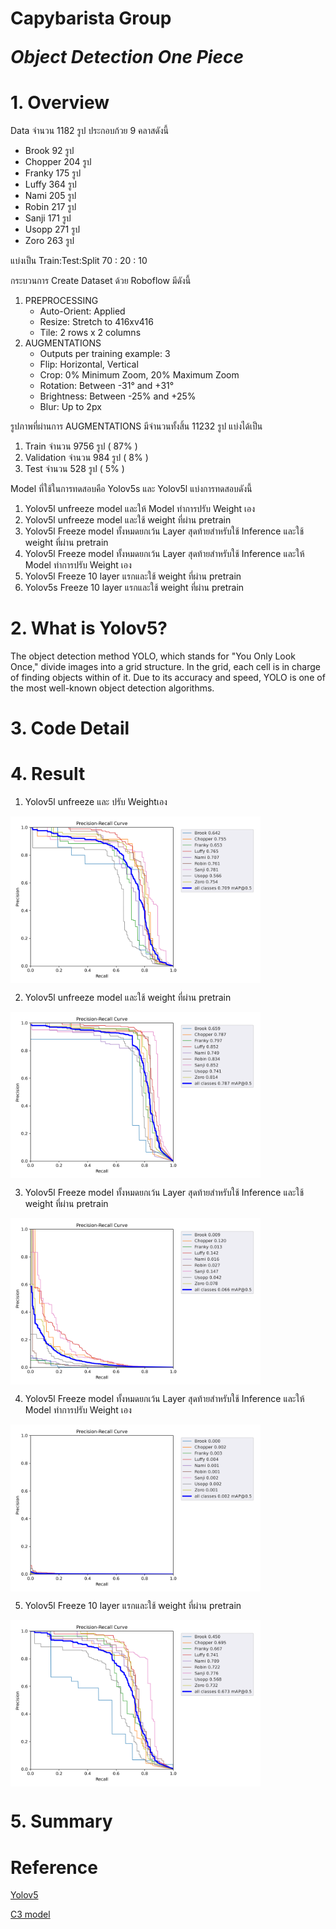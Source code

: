 # Capybarista Group <p> *Object Detection One Piece* </p>

# 1. Overview 
Data  จำนวน 1182 รูป ประกอบก้วย 9 คลาสดังนี้
- Brook         92  รูป
- Chopper       204 รูป
- Franky        175 รูป
- Luffy         364 รูป
- Nami          205 รูป
- Robin         217 รูป
- Sanji         171 รูป
- Usopp         271 รูป
- Zoro          263 รูป
  
แบ่งเป็น Train:Test:Split   70 : 20 : 10

กระบวนการ Create Dataset ด้วย Roboflow มีดังนี้
1. PREPROCESSING
    - Auto-Orient: Applied
    - Resize: Stretch to 416xv416
    - Tile: 2 rows x 2 columns
2. AUGMENTATIONS
    - Outputs per training example: 3
    - Flip: Horizontal, Vertical
    - Crop: 0% Minimum Zoom, 20% Maximum Zoom
    - Rotation: Between -31° and +31°
    - Brightness: Between -25% and +25%
    - Blur: Up to 2px
  
รูปภาพที่ผ่านการ AUGMENTATIONS มีจำนวนทั้งสิ้น 11232 รูป แบ่งได้เป็น
1. Train      จำนวน 9756 รูป ( 87% )
2. Validation จำนวน 984  รูป (  8% )
3. Test       จำนวน 528  รูป (  5% ) 

Model ที่ใช้ในการทดสอบคือ Yolov5s และ Yolov5l
แบ่งการทดสอบดังนี้
1. Yolov5l unfreeze model และให้ Model ทำการปรับ Weight เอง
2. Yolov5l unfreeze model และใช้ weight ที่ผ่าน pretrain 
3. Yolov5l Freeze  model ทั้งหมดยกเว้น Layer สุดท้ายสำหรับใช้ Inference และใช้ weight ที่ผ่าน pretrain 
4. Yolov5l Freeze  model ทั้งหมดยกเว้น Layer สุดท้ายสำหรับใช้ Inference และให้ Model ทำการปรับ Weight เอง
5. Yolov5l Freeze  10 layer แรกและใช้ weight ที่ผ่าน pretrain  
6. Yolov5s Freeze  10 layer แรกและใช้ weight ที่ผ่าน pretrain  


# 2. What is Yolov5?
The object detection method YOLO, which stands for "You Only Look Once," divide images into a grid structure. In the grid, each cell is in charge of finding objects within of it. Due to its accuracy and speed, YOLO is one of the most well-known object detection algorithms.

# 3. Code Detail

# 4. Result
1. Yolov5l unfreeze และ ปรับ Weightเอง <br>
<img src="pic/yolov5l_W_False_F_False_PR_curve.png" alt="drawing" align ="center" width ="400">

2. Yolov5l unfreeze model และใช้ weight ที่ผ่าน pretrain  <br>
<img src="pic/yolov5l_W_True_F_False_PR_curve.png" alt="drawing" align ="center" width ="400">

3. Yolov5l Freeze  model ทั้งหมดยกเว้น Layer สุดท้ายสำหรับใช้ Inference และใช้ weight ที่ผ่าน pretrain  
<img src="pic/yolov5l_W_True_F_True_PR_curve.png" alt="drawing" align ="center" width ="400">

4. Yolov5l Freeze  model ทั้งหมดยกเว้น Layer สุดท้ายสำหรับใช้ Inference และให้ Model ทำการปรับ Weight เอง <br>
<img src="pic/yolov5l_W_False_F_True_PR_curve.png" alt="drawing" align ="center" width ="400">   

5. Yolov5l Freeze  10 layer แรกและใช้ weight ที่ผ่าน pretrain  
<img src="pic/yolov5l_W_True_F10_True_PR_curve.png" alt="drawing" align ="center" width ="400">   


# 5. Summary

# Reference

[Yolov5]([https://](https://github.com/ultralytics/yolov5))

[C3 model ]([https://](https://arxiv.org/abs/1812.04920))
